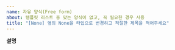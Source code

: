 ```yaml
---
name: 자유 양식(Free form)
about: 템플릿 리스트 중 맞는 양식이 없고, 꼭 필요한 경우 사용
title: "[None] 옆의 None을 타입으로 변경하고 적절한 제목을 적어주세요"
---
```


**설명**
<!--
    어떤 것에 대한 이슈인지 설명해주세요

    Examples:
        1. 이 이슈는 discussion을 위한 이슈 입니다. dicussion 이후에는 작성자인 제가 close 합니다.
-->


